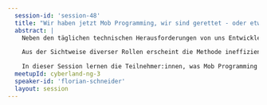 ```yaml
---
  session-id: 'session-48'
  title: "Wir haben jetzt Mob Programming, wir sind gerettet - oder etwa nicht?"
  abstract: |
    Neben den täglichen technischen Herausforderungen von uns Entwickler:innen kommen auch immer mal wieder neue methodische Ansätze hinzu. Aktuell liegt Mob oder Ensemble Programming hier im Trend und findet Einkehr in immer mehr Entwicklungsteams. Die Herausforderung ist es, Wissen im Team zu verteilen, ohne langwierige Übergabe-Sessions mit Kolleg:innen zu haben. Dafür sind Methoden wie Pair oder Mob Programming entstanden.

    Aus der Sichtweise diverser Rollen erscheint die Methode ineffizient. Für andere jedoch ist sie genau die Lösung, um Wissen zu verteilen und den Bus-Faktor groß zu halten. Erfahrungen zeigen, dass es nicht allein das “Allheilmittel” ist, aber eine gute und ernst zu nehmende Ergänzung im Alltag von agilen Entwicklungsteams sein kann.

    In dieser Session lernen die Teilnehmer:innen, was Mob Programming und der Bus-Faktor sind. Welche Vorteile, aber auch welche Nachteile entstehen und wann es zur Frustration kommen kann. Es wird berichtet, welche Ansätze gut und welche eher schlechter funktioniert haben und wie man die Methode am besten in den Entwickler:innen-Alltag einbezieht. Es soll die Teilnehmer:innen inspirieren, diese Methode in Ihren Alltag mitzunehmen und dabei wertvolle Tipps für den Start zu bekommen.  
  meetupId: cyberland-ng-3
  speaker-id: 'florian-schneider'
  layout: session
---
```

